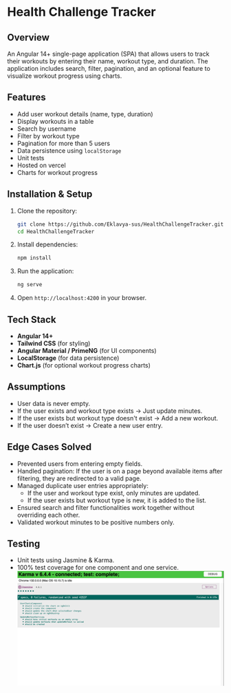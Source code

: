 # Health Challenge Tracker

## Overview
An Angular 14+ single-page application (SPA) that allows users to track their workouts by entering their name, workout type, and duration. The application includes search, filter, pagination, and an optional feature to visualize workout progress using charts.

## Features
- Add user workout details (name, type, duration)
- Display workouts in a table
- Search by username
- Filter by workout type
- Pagination for more than 5 users
- Data persistence using `localStorage`
- Unit tests
- Hosted on vercel
- Charts for workout progress

## Installation & Setup
1. Clone the repository:
   ```sh
   git clone https://github.com/Eklavya-sus/HealthChallengeTracker.git
   cd HealthChallengeTracker
   ```
2. Install dependencies:
   ```sh
   npm install
   ```
3. Run the application:
   ```sh
   ng serve
   ```
4. Open `http://localhost:4200` in your browser.

## Tech Stack
- **Angular 14+**
- **Tailwind CSS** (for styling)
- **Angular Material / PrimeNG** (for UI components)
- **LocalStorage** (for data persistence)
- **Chart.js** (for optional workout progress charts)


## Assumptions
- User data is never empty.
- If the user exists and workout type exists → Just update minutes.
- If the user exists but workout type doesn't exist → Add a new workout.
- If the user doesn’t exist → Create a new user entry.

## Edge Cases Solved
- Prevented users from entering empty fields.
- Handled pagination: If the user is on a page beyond available items after filtering, they are redirected to a valid page.
- Managed duplicate user entries appropriately:
  - If the user and workout type exist, only minutes are updated.
  - If the user exists but workout type is new, it is added to the list.
- Ensured search and filter functionalities work together without overriding each other.
- Validated workout minutes to be positive numbers only.

## Testing
- Unit tests using Jasmine & Karma.
- 100% test coverage for one component and one service.
![Testing Screenshot](./assests/TestingSS.png)

